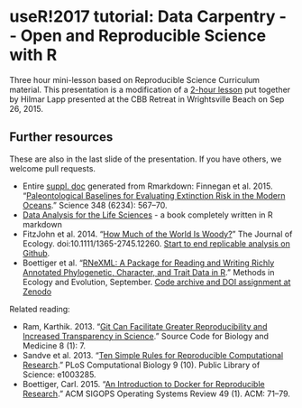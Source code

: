 # useR!2017 tutorial: Data Carpentry -- Open and Reproducible Science with R

Three hour mini-lesson based on Reproducible Science Curriculum material. This
presentation is a modification of
a [2-hour lesson](http://reproducible-science-curriculum.github.io/cbb-retreat/)
put together by Hilmar Lapp presented at the CBB Retreat in Wrightsville Beach
on Sep 26, 2015.

## Further resources

These are also in the last slide of the presentation. If you have others,
we welcome pull requests.

* Entire [suppl. doc](http://www.sciencemag.org/content/suppl/2015/04/29/348.6234.567.DC1/Finnegan.SM.pdf) generated from Rmarkdown: Finnegan et al. 2015. “[Paleontological Baselines for Evaluating Extinction Risk in the Modern Oceans](http://dx.doi.org/10.1126/science.aaa6635).” Science 348 (6234): 567–70.
* [Data Analysis for the Life Sciences](http://simplystatistics.org/?p=4311) - a book completely written in R markdown
* FitzJohn et al. 2014. “[How Much of the World Is Woody?](http://dx.doi.org/10.1111/1365-2745.12260)” The Journal of Ecology. doi:10.1111/1365-2745.12260. [Start to end replicable analysis on Github](https://github.com/richfitz/wood).
* Boettiger et al. “[RNeXML: A Package for Reading and Writing Richly Annotated Phylogenetic, Character, and Trait Data in R](http://dx.doi.org/10.1111/2041-210X.12469).” Methods in Ecology and Evolution, September. [Code archive and DOI assignment at Zenodo](http://dx.doi.org/10.5281/zenodo.13131)

Related reading:
* Ram, Karthik. 2013. “[Git Can Facilitate Greater Reproducibility and Increased Transparency in Science](http://dx.doi.org/10.1186/1751-0473-8-7).” Source Code for Biology and Medicine 8 (1): 7.
* Sandve et al. 2013. “[Ten Simple Rules for Reproducible Computational Research](http://dx.doi.org/10.1371/journal.pcbi.1003285).” PLoS Computational Biology 9 (10). Public Library of Science: e1003285.
* Boettiger, Carl. 2015. “[An Introduction to Docker for Reproducible Research](http://dx.doi.org/10.1145/2723872.2723882).” ACM SIGOPS Operating Systems Review 49 (1). ACM: 71–79.

